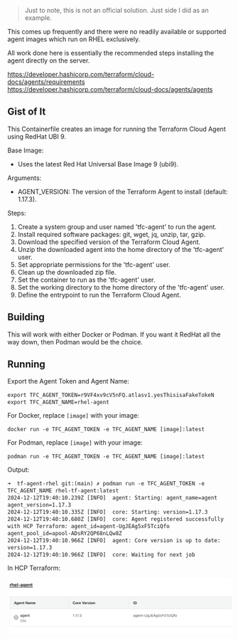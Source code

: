 > Just to note, this is not an official solution. Just side I did as an example. 

This comes up frequently and there were no readily available or supported agent images which run on RHEL exclusively. 

All work done here is essentially the recommended steps installing the agent directly on the server. 

https://developer.hashicorp.com/terraform/cloud-docs/agents/requirements  
https://developer.hashicorp.com/terraform/cloud-docs/agents/agents

## Gist of It

 This Containerfile creates an image for running the Terraform Cloud Agent using RedHat UBI 9.

 Base Image:
 - Uses the latest Red Hat Universal Base Image 9 (ubi9).

 Arguments:
 - AGENT_VERSION: The version of the Terraform Agent to install (default: 1.17.3).

 Steps:
 1. Create a system group and user named 'tfc-agent' to run the agent.
 2. Install required software packages: git, wget, jq, unzip, tar, gzip.
 3. Download the specified version of the Terraform Cloud Agent.
 4. Unzip the downloaded agent into the home directory of the 'tfc-agent' user.
 5. Set appropriate permissions for the 'tfc-agent' user.
 6. Clean up the downloaded zip file.
 7. Set the container to run as the 'tfc-agent' user.
 8. Set the working directory to the home directory of the 'tfc-agent' user.
 9. Define the entrypoint to run the Terraform Cloud Agent.

## Building

This will work with either Docker or Podman. If you want it RedHat all the way down, then Podman would be the choice. 

## Running

Export the Agent Token and Agent Name:

```
export TFC_AGENT_TOKEN=r9VF4xv9cV5nFQ.atlasv1.yesThisisaFakeTokeN
export TFC_AGENT_NAME=rhel-agent
```

For Docker, replace `[image]` with your image:

```
docker run -e TFC_AGENT_TOKEN -e TFC_AGENT_NAME [image]:latest
```

For Podman, replace `[image]` with your image:

```
podman run -e TFC_AGENT_TOKEN -e TFC_AGENT_NAME [image]:latest
```

Output: 

```
➜  tf-agent-rhel git:(main) ✗ podman run -e TFC_AGENT_TOKEN -e TFC_AGENT_NAME rhel-tf-agent:latest
2024-12-12T19:40:10.239Z [INFO]  agent: Starting: agent_name=agent agent_version=1.17.3
2024-12-12T19:40:10.335Z [INFO]  core: Starting: version=1.17.3
2024-12-12T19:40:10.680Z [INFO]  core: Agent registered successfully with HCP Terraform: agent_id=agent-UgJEAg5xF5TciQfo agent_pool_id=apool-ADsRY2QP68nLQw8Z
2024-12-12T19:40:10.966Z [INFO]  agent: Core version is up to date: version=1.17.3
2024-12-12T19:40:10.966Z [INFO]  core: Waiting for next job
```

In HCP Terraform:

![agent](assets/image.png)
